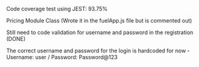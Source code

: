 Code coverage test using JEST: 93.75%

Pricing Module Class (Wrote it in the fuelApp.js file but is commented out)

Still need to code validation for username and password in the registration (DONE)

The correct username and password for the login is hardcoded for now - Username: user / Password: Password@123
